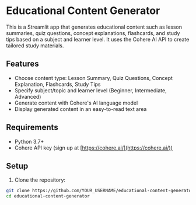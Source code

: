 # Educational Content Generator

This is a Streamlit app that generates educational content such as lesson summaries, quiz questions, concept explanations, flashcards, and study tips based on a subject and learner level. It uses the Cohere AI API to create tailored study materials.

## Features

- Choose content type: Lesson Summary, Quiz Questions, Concept Explanation, Flashcards, Study Tips
- Specify subject/topic and learner level (Beginner, Intermediate, Advanced)
- Generate content with Cohere's AI language model
- Display generated content in an easy-to-read text area

## Requirements

- Python 3.7+
- Cohere API key (sign up at [https://cohere.ai/](https://cohere.ai/))

## Setup

1. Clone the repository:

```bash
git clone https://github.com/YOUR_USERNAME/educational-content-generator.git
cd educational-content-generator
